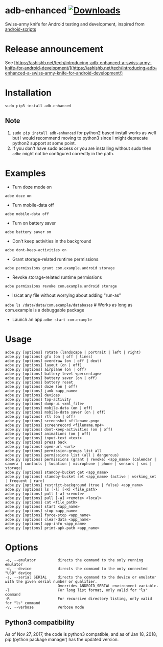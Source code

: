 # adb-enhanced [![Downloads](http://pepy.tech/badge/adb-enhanced)](http://pepy.tech/project/adb-enhanced)

Swiss-army knife for Android testing and development, inspired from [android-scripts](https://github.com/dhelleberg/android-scripts)

# Release announcement
See [https://ashishb.net/tech/introducing-adb-enhanced-a-swiss-army-knife-for-android-development/](https://ashishb.net/tech/introducing-adb-enhanced-a-swiss-army-knife-for-android-development/)


# Installation
`sudo pip3 install adb-enhanced`

## Note
1. `sudo pip install adb-enhanced` for python2 based install works as well but I would recommend moving to python3 since I might deprecate python2 support at some point.
2. If you don't have sudo access or you are installing without sudo then `adbe` might not be configured correctly in the path.


# Examples

* Turn doze mode on

`adbe doze on`

* Turn mobile-data off

`adbe mobile-data off`

* Turn on battery saver

`adbe battery saver on`

* Don't keep activities in the background

`adbe dont-keep-activities on`

* Grant storage-related runtime permissions

`adbe permissions grant com.example.android storage`

* Revoke storage-related runtime permissions

`adbe permissions revoke com.example.android storage`

* ls/cat any file without worrying about adding "run-as"

`adbe ls /data/data/com.example/databases`  # Works as long as com.example is a debuggable package

* Launch an app
`adbe start com.example`

# Usage

    adbe.py [options] rotate (landscape | portrait | left | right)
    adbe.py [options] gfx (on | off | lines)
    adbe.py [options] overdraw (on | off | deut)
    adbe.py [options] layout (on | off)
    adbe.py [options] airplane (on | off)
    adbe.py [options] battery level <percentage>
    adbe.py [options] battery saver (on | off)
    adbe.py [options] battery reset
    adbe.py [options] doze (on | off)
    adbe.py [options] jank <app_name>
    adbe.py [options] devices
    adbe.py [options] top-activity
    adbe.py [options] dump-ui <xml_file>
    adbe.py [options] mobile-data (on | off)
    adbe.py [options] mobile-data saver (on | off)
    adbe.py [options] rtl (on | off)
    adbe.py [options] screenshot <filename.png>
    adbe.py [options] screenrecord <filename.mp4>
    adbe.py [options] dont-keep-activities (on | off)
    adbe.py [options] animations (on | off)
    adbe.py [options] input-text <text>
    adbe.py [options] press back
    adbe.py [options] open-url <url>
    adbe.py [options] permission-groups list all
    adbe.py [options] permissions list (all | dangerous)
    adbe.py [options] permissions (grant | revoke) <app_name> (calendar | camera | contacts | location | microphone | phone | sensors | sms | storage)
    adbe.py [options] standby-bucket get <app_name>
    adbe.py [options] standby-bucket set <app_name> (active | working_set | frequent | rare)
    adbe.py [options] restrict-background (true | false) <app_name>
    adbe.py [options] ls [-l] [-R] <file_path>
    adbe.py [options] pull [-a] <remote>
    adbe.py [options] pull [-a] <remote> <local>
    adbe.py [options] cat <file_path>
    adbe.py [options] start <app_name>
    adbe.py [options] stop <app_name>
    adbe.py [options] force-stop <app_name>
    adbe.py [options] clear-data <app_name>
    adbe.py [options] app-info <app_name>
    adbe.py [options] print-apk-path <app_name>


# Options

    -e, --emulator          directs the command to the only running emulator
    -d, --device            directs the command to the only connected "USB" device
    -s, --serial SERIAL     directs the command to the device or emulator with the given serial number or qualifier.
                            Overrides ANDROID_SERIAL environment variable.
    -l                      For long list format, only valid for "ls" command
    -R                      For recursive directory listing, only valid for "ls" command
    -v, --verbose           Verbose mode
    
## Python3 compatibility

As of Nov 27, 2017, the code is python3 compatible, and as of Jan 18, 2018, pip (python package manager) has the updated version.
